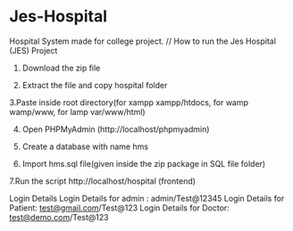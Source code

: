 # Jes-Hospital
Hospital System made for college project.
//
How to run the Jes Hospital  (JES) Project
1. Download the  zip file

2. Extract the file and copy hospital folder

3.Paste inside root directory(for xampp xampp/htdocs, for wamp wamp/www, for lamp var/www/html)

4. Open PHPMyAdmin (http://localhost/phpmyadmin)

5. Create a database with name hms

6. Import hms.sql file(given inside the zip package in SQL file folder)

7.Run the script http://localhost/hospital (frontend)

Login Details
Login Details for admin : admin/Test@12345
Login Details for Patient: test@gmail.com/Test@123
Login Details for Doctor: test@demo.com/Test@123
